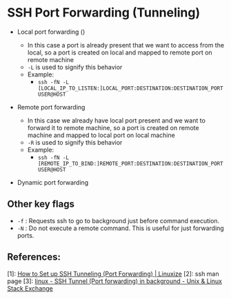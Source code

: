 # SSH Port Forwarding (Tunneling)

- Local port forwarding ()
  - In this case a port is already present that we want to access from the local, so a port is created on local and mapped to remote port on remote machine
  - `-L` is used to signify this behavior
  - Example:
    - `ssh -fN -L [LOCAL_IP_TO_LISTEN:]LOCAL_PORT:DESTINATION:DESTINATION_PORT USER@HOST`

- Remote port forwarding
  - In this case we already have local port present and we want to forward it to remote machine, so a port is created on remote machine and mapped to local port on local machine
  - `-R` is used to signify this behavior
  - Example:
    - `ssh -fN -L [REMOTE_IP_TO_BIND:]REMOTE_PORT:DESTINATION:DESTINATION_PORT USER@HOST`

- Dynamic port forwarding

## Other key flags

- `-f` : Requests ssh to go to background just before command execution.
- `-N` : Do not execute a remote command.  This is useful for just forwarding ports.

## References:

[1]: [How to Set up SSH Tunneling (Port Forwarding) | Linuxize](https://linuxize.com/post/how-to-setup-ssh-tunneling/)
[2]: ssh man page
[3]: [linux - SSH Tunnel (Port forwarding) in background - Unix & Linux Stack Exchange](https://unix.stackexchange.com/questions/685268/ssh-tunnel-port-forwarding-in-background)